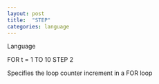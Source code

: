 ```yaml
---
layout: post
title:  "STEP"
categories: language
---
```

Language

FOR t = 1 TO 10 STEP 2

Specifies the loop counter increment in a FOR loop



